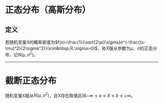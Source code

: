 # 正态分布（高斯分布）

## 定义
若随机变量X的概率密度为$f(x)=\frac{1}{\sqrt{2\pi}\sigma}e^{-\frac{(x-\mu)^2}{2\sigma^2}}(x\in&nbsp;R,\sigma>0)$，称X服从参数为μ、σ的正态分布，记$N(\mu,\sigma^2)$。

---

# 截断正态分布
随机变量X服从$N(\mu,\sigma^2)$，且X存在取值区间$-\infty\leq a\leq X\leq b\leq+\infty$。
